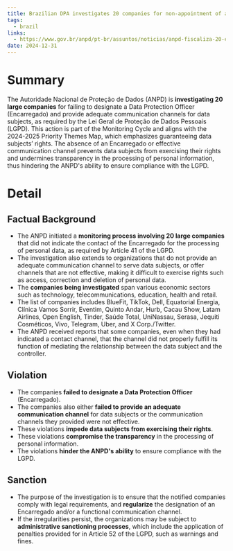 ```yaml
---
title: Brazilian DPA investigates 20 companies for non-appointment of a DPO
tags:
  - brazil
links:
  - https://www.gov.br/anpd/pt-br/assuntos/noticias/anpd-fiscaliza-20-empresas-por-falta-de-encarregado-e-canal-de-comunicacao
date: 2024-12-31
---
```

# Summary

The Autoridade Nacional de Proteção de Dados (ANPD) is **investigating 20 large companies** for failing to designate a Data Protection Officer (Encarregado) and provide adequate communication channels for data subjects, as required by the Lei Geral de Proteção de Dados Pessoais (LGPD). This action is part of the Monitoring Cycle and aligns with the 2024-2025 Priority Themes Map, which emphasizes guaranteeing data subjects’ rights. The absence of an Encarregado or effective communication channel prevents data subjects from exercising their rights and undermines transparency in the processing of personal information, thus hindering the ANPD's ability to ensure compliance with the LGPD.

# Detail

## Factual Background

- The ANPD initiated a **monitoring process involving 20 large companies** that did not indicate the contact of the Encarregado for the processing of personal data, as required by Article 41 of the LGPD.
- The investigation also extends to organizations that do not provide an adequate communication channel to serve data subjects, or offer channels that are not effective, making it difficult to exercise rights such as access, correction and deletion of personal data.
- The **companies being investigated** span various economic sectors such as technology, telecommunications, education, health and retail.
- The list of companies includes BlueFit, TikTok, Dell, Equatorial Energia, Clínica Vamos Sorrir, Eventim, Quinto Andar, Hurb, Cacau Show, Latam Airlines, Open English, Tinder, Saúde Total, UniNassau, Serasa, Jequiti Cosméticos, Vivo, Telegram, Uber, and X Corp./Twitter.
- The ANPD received reports that some companies, even when they had indicated a contact channel, that the channel did not properly fulfill its function of mediating the relationship between the data subject and the controller.

## Violation

- The companies **failed to designate a Data Protection Officer** (Encarregado).
- The companies also either **failed to provide an adequate communication channel** for data subjects or the communication channels they provided were not effective.
- These violations **impede data subjects from exercising their rights**.
- These violations **compromise the transparency** in the processing of personal information.
- The violations **hinder the ANPD's ability** to ensure compliance with the LGPD.

## Sanction

- The purpose of the investigation is to ensure that the notified companies comply with legal requirements, and **regularize** the designation of an Encarregado and/or a functional communication channel.
- If the irregularities persist, the organizations may be subject to **administrative sanctioning processes**, which include the application of penalties provided for in Article 52 of the LGPD, such as warnings and fines.